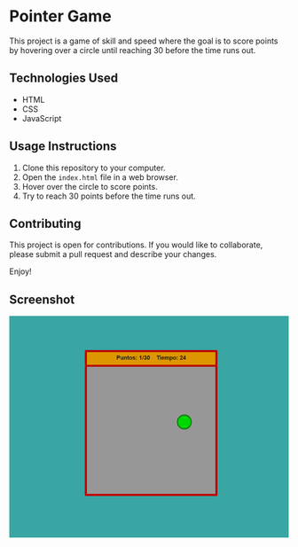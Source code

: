 # Pointer Game

This project is a game of skill and speed where the goal is to score points by hovering over a circle until reaching 30 before the time runs out.

## Technologies Used

- HTML
- CSS
- JavaScript

## Usage Instructions

1. Clone this repository to your computer.
2. Open the `index.html` file in a web browser.
3. Hover over the circle to score points.
4. Try to reach 30 points before the time runs out.

## Contributing

This project is open for contributions. If you would like to collaborate, please submit a pull request and describe your changes.

Enjoy!

## Screenshot

<p align="center">
  <img src="./img/proj.jpg" width="600" height="400">
</p>
